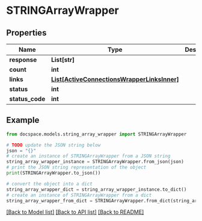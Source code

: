 # STRINGArrayWrapper


## Properties

Name | Type | Description | Notes
------------ | ------------- | ------------- | -------------
**response** | **List[str]** |  | [optional] 
**count** | **int** |  | [optional] 
**links** | [**List[ActiveConnectionsWrapperLinksInner]**](ActiveConnectionsWrapperLinksInner.md) |  | [optional] 
**status** | **int** |  | [optional] 
**status_code** | **int** |  | [optional] 

## Example

```python
from docspace.models.string_array_wrapper import STRINGArrayWrapper

# TODO update the JSON string below
json = "{}"
# create an instance of STRINGArrayWrapper from a JSON string
string_array_wrapper_instance = STRINGArrayWrapper.from_json(json)
# print the JSON string representation of the object
print(STRINGArrayWrapper.to_json())

# convert the object into a dict
string_array_wrapper_dict = string_array_wrapper_instance.to_dict()
# create an instance of STRINGArrayWrapper from a dict
string_array_wrapper_from_dict = STRINGArrayWrapper.from_dict(string_array_wrapper_dict)
```
[[Back to Model list]](../README.md#documentation-for-models) [[Back to API list]](../README.md#documentation-for-api-endpoints) [[Back to README]](../README.md)


